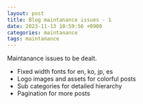 ```yaml
---
layout: post
title: Blog maintanance issues - 1
date: 2023-11-13 10:59:56 +0900
categories: maintanance
tags: maintanance
---
```


Maintanance issues to be dealt.  
* Fixed width fonts for en, ko, jp, es
* Logo images and assets for colorful posts
* Sub categories for detailed hierarchy
* Pagination for more posts
